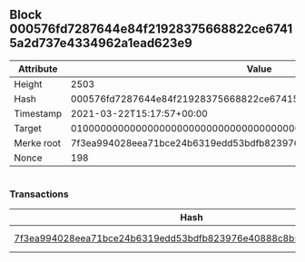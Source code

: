 ## Block 000576fd7287644e84f21928375668822ce67415a2d737e4334962a1ead623e9

Attribute | Value
--- | ---
Height | 2503
Hash | 000576fd7287644e84f21928375668822ce67415a2d737e4334962a1ead623e9
Timestamp | 2021-03-22T15:17:57+00:00
Target | 0100000000000000000000000000000000000000000000000000000000000000
Merke root | 7f3ea994028eea71bce24b6319edd53bdfb823976e40888c8b55caf0b8759f3a
Nonce | 198

```

```

### Transactions

Hash | Amount
--- | ---
[7f3ea994028eea71bce24b6319edd53bdfb823976e40888c8b55caf0b8759f3a](7f3ea994028eea71bce24b6319edd53bdfb823976e40888c8b55caf0b8759f3a.md) | 10.00000000 SKEPTI 
